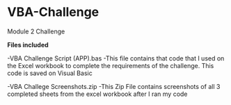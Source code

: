 # VBA-Challenge
Module 2 Challenge

**Files included**

-VBA Challenge Script (APP).bas
    -This file contains that code that I used on the Excel workbook to complete the requirements of the challenge. This code is saved on Visual Basic 
 
 -VBA Challege Screenshots.zip
    -This Zip File contains screenshots of all 3 completed sheets from the excel workbook after I ran my code
